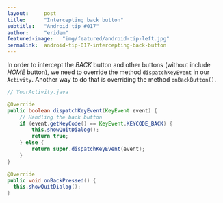 ```yaml
---
layout:     post
title:      "Intercepting back button"
subtitle:   "Android tip #017"
author:     "eridem"
featured-image:   "img/featured/android-tip-left.jpg"
permalink:  android-tip-017-intercepting-back-button
---
```


In order to intercept the *BACK* button and other buttons (without include *HOME* button), we need to override the method `dispatchKeyEvent` in our `Activity`. Another way to do that is overriding the method `onBackButton()`.

```java
// YourActivity.java

@Override
public boolean dispatchKeyEvent(KeyEvent event) {       
    // Handling the back button
    if (event.getKeyCode() == KeyEvent.KEYCODE_BACK) {
        this.showQuitDialog();
        return true;
    } else {
        return super.dispatchKeyEvent(event);
    }
}

@Override
public void onBackPressed() {
  this.showQuitDialog();
}
```

